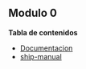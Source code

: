 ## Modulo 0 

**Tabla de contenidos**
- [Documentacion](Modulo%200%20Preparacion%20del%20entorno/Documentacion)
- [ship-manual](Modulo%200%20Preparacion%20del%20entorno/ship-manual.ipynb)